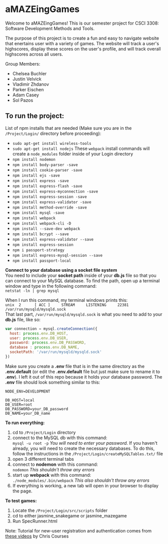 # aMAZEingGames
Welcome to aMAZEingGames! This is our semester project for CSCI 3308: Software Development Methods and Tools.

The purpose of this project is to create a fun and easy to navigate website that enertains user with a variety of games. The website will track a user's highscores, display these scores on the user's profile, and will track overall highscores across all users.

Group Members: 
- Chelsea Buchler
- Justin Velvick
- Vladimir Zhdanov
- Parker Eischen
- Adam Casey
- Sol Pazos


## To run the project:

List of npm installs that are needed (Make sure you are in the `/Project/Login/` directory before proceeding):
* `sudo apt-get install wireless-tools`
* `sudo apt-get install nodejs`
These `webpack` install commands will create a `node_modules` folder inside of your Login directory
* `npm install nodemon`
* `npm install body-parser -save`
* `npm install cookie-parser -save`
* `npm install ejs -save`
* `npm install express -save`
* `npm install express-flash -save`
* `npm install express-myconnection -save`
* `npm install express-session -save`
* `npm install express-validator -save`
* `npm install method-override -save`
* `npm install mysql -save`
* `npm install webpack`
* `npm install webpack-cli -D`
* `npm install --save-dev webpack`
* `npm install bcrypt --save`
* `npm install express-validator --save`
* `npm install express-session`
* `npm i passport-strategy`
* `npm install express-mysql-session --save`
* `npm install passport-local`

**Connect to your database using a socket file system**  
You need to include your **socket path** inside of your **db.js** file so that you can connect to your MySQL database. To find the path, open up a terminal window and type in the following command:  
 `netstat -ln | grep mysql`  

When I run this command, my terminal windows prints this:  
 `unix  2      [ ACC ]     STREAM     LISTENING     22381    /var/run/mysqld/mysqld.sock`  
That last part, `/var/run/mysqld/mysqld.sock` is what you need to add to your **db.js** file, like so:  
```javascript
var connection = mysql.createConnection({
  host: process.env.DB_HOST,
  user: process.env.DB_USER,
  password: process.env.DB_PASSWORD,
  database : process.env.DB_NAME,
  socketPath: '/var/run/mysqld/mysqld.sock'
})
```
Make sure you create a **.env** file that is in the same directory as the **.env.default** (or edit the **.env.default** file but just make sure to rename it to **.env**). I left it out of this repo because it holds your database password. The **.env** file should look something similar to this:  
```
NODE_ENV=DEVELOPMENT

DB_HOST=local
DB_USER=root
DB_PASSWORD=your_DB_password
DB_NAME=your_DB_name
```

**To run everything:**
1. cd to `/Project/Login` directory
2. connect to the MySQL db with this command:  
   `mysql -u root -p` *You will need to enter your password*. If you haven't already, you will need to create the necessary databases. To do this, follow the instructions in the `/Project/Login/createMySQLTables.txt/` file
3. open 3 different terminal tabs
4. connect to **nodemon** with this command:  
   `nodemon` *This shouldn't throw any errors*
5. start up **webpack** with this command:    
   `./node_modules/.bin/webpack` *This also shouldn't throw any errors*
6. If everything is working, a new tab will open in your browser to display the page.


**To test games:**
1. Locate the `/Project/Login/src/scripts` folder
2. cd to either jasmine_snakegame or jasmine_mazegame
3. Run SpecRunner.html

Note: Tutorial for new-user registration and authentication comes from [these videos](https://www.youtube.com/watch?v=gYjHDMPrkWU&list=PLpPnRKq7eNW3Qm2OfoJ3Hyvf-36TulLDp) by Chris Courses
